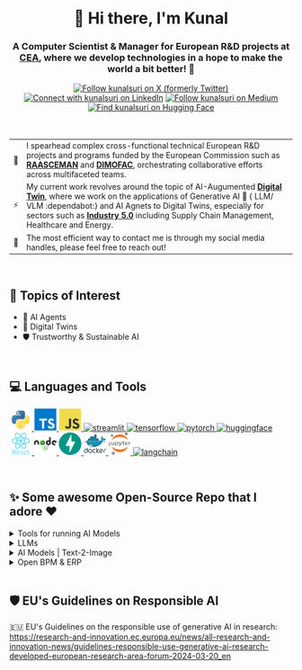 <h1 align="center">👋 Hi there, I'm Kunal</h1>
<h3 align="center">A Computer Scientist & Manager for European R&D projects at <a href="https://list.cea.fr/en/">CEA</a>, where we develop technologies in a hope to make the world a bit better! 🙏</h3>

<div align="center">
<a href="https://twitter.com/kunalsuri" target="blank"><img src="https://img.shields.io/twitter/follow/kunalsuri?style=social&logo=x" alt="Follow kunalsuri on X (formerly Twitter)" /></a>
<a href="https://www.linkedin.com/in/kunalsuri/" target="blank"><img src="https://img.shields.io/badge/LinkedIn-Connect-0077B5?style=social&logo=linkedin" alt="Connect with kunalsuri on LinkedIn" /></a>
<a href="https://medium.com/@kunalsuri" target="blank"><img src="https://img.shields.io/badge/Medium-Follow-12100E?style=social&logo=medium" alt="Follow kunalsuri on Medium" /></a>
<a href="https://huggingface.co/kunalsuri" target="blank"><img src="https://img.shields.io/badge/🤗-HuggingFace-yellow?style=social" alt="Find kunalsuri on Hugging Face" /></a>
<br />&nbsp;<br />
</div>

</br>

<table border="0">
    <tr>
        <td>💪</td>
        <td>I spearhead complex cross-functional technical European R&D projects and programs funded by the European Commission such as <b><a href="https://cordis.europa.eu/project/id/101138782">RAASCEMAN</a></b> and <b><a href="https://cordis.europa.eu/project/id/870092">DIMOFAC</a></b>, orchestrating collaborative efforts across multifaceted teams.</td>
    </tr>
    <tr>
        <td>⚡</td>
        <td>My current work revolves around the topic of AI-Augumented <b><a href="https://en.wikipedia.org/wiki/Digital_twin">Digital Twin</a></b>, where we work on the applications of Generative AI 🤖 { LLM/ VLM :dependabot:} and AI Agnets to Digital Twins, especially for sectors such as <b><a href="https://www.plattform-i40.de/IP/Navigation/EN/Industrie40/WhatIsIndustrie40/what-is-industrie40.html">Industry 5.0</a></b> including Supply Chain Management, Healthcare and Energy.</td>
    </tr>
    <tr>
        <td>🤗</td>
        <td>The most efficient way to contact me is through my social media handles, please feel free to reach out!</td>
    </tr>
</table>

</br>

## 🌱  Topics of Interest
- 📖  AI Agents 
- 👥  Digital Twins
- 🛡️  Trustworthy & Sustainable AI

</br>

## 💻  Languages and Tools
<p align="left">
  <a href="https://www.python.org" target="_blank" rel="noreferrer">
    <img src="https://raw.githubusercontent.com/devicons/devicon/master/icons/python/python-original.svg" alt="python" width="40" height="40"/>
  </a>
  <a href="https://www.typescriptlang.org/" target="_blank" rel="noreferrer">
    <img src="https://raw.githubusercontent.com/devicons/devicon/master/icons/typescript/typescript-original.svg" alt="typescript" width="40" height="40"/>
  </a>
  <a href="https://www.javascript.com/" target="_blank" rel="noreferrer">
    <img src="https://raw.githubusercontent.com/devicons/devicon/master/icons/javascript/javascript-original.svg" alt="javascript" width="40" height="40"/>
  </a>
  <a href="https://streamlit.io/" target="_blank" rel="noreferrer">
    <img src="https://streamlit.io/images/brand/streamlit-mark-color.svg" alt="streamlit" width="40" height="40"/>
  </a>
  <a href="https://www.tensorflow.org" target="_blank" rel="noreferrer">
    <img src="https://www.vectorlogo.zone/logos/tensorflow/tensorflow-icon.svg" alt="tensorflow" width="40" height="40"/>
  </a>
  <a href="https://pytorch.org/" target="_blank" rel="noreferrer">
    <img src="https://www.vectorlogo.zone/logos/pytorch/pytorch-icon.svg" alt="pytorch" width="40" height="40"/>
  </a>
  <a href="https://huggingface.co/" target="_blank" rel="noreferrer">
    <img src="https://huggingface.co/front/assets/huggingface_logo-noborder.svg" alt="huggingface" width="40" height="40"/>
  </a>
  <a href="https://reactjs.org/" target="_blank" rel="noreferrer">
    <img src="https://raw.githubusercontent.com/devicons/devicon/master/icons/react/react-original-wordmark.svg" alt="react" width="40" height="40"/>
  </a>
  <a href="https://nodejs.org" target="_blank" rel="noreferrer">
    <img src="https://raw.githubusercontent.com/devicons/devicon/master/icons/nodejs/nodejs-original-wordmark.svg" alt="nodejs" width="40" height="40"/>
  </a>
  <a href="https://fastapi.tiangolo.com/" target="_blank" rel="noreferrer">
    <img src="https://raw.githubusercontent.com/devicons/devicon/master/icons/fastapi/fastapi-original.svg" alt="fastapi" width="40" height="40" onerror="this.onerror=null; this.src='https://fastapi.tiangolo.com/img/logo-margin/logo-teal.png'; this.style='width:40px;height:40px;'"/>
  </a>
  <a href="https://www.docker.com/" target="_blank" rel="noreferrer">
    <img src="https://raw.githubusercontent.com/devicons/devicon/master/icons/docker/docker-original-wordmark.svg" alt="docker" width="40" height="40"/>
  </a>
  <a href="https://jupyter.org/" target="_blank" rel="noreferrer">
    <img src="https://raw.githubusercontent.com/devicons/devicon/master/icons/jupyter/jupyter-original-wordmark.svg" alt="jupyter" width="40" height="40"/>
  </a>
  <a href="https://langchain.com/" target="_blank" rel="noreferrer">
    <img src="https://avatars.githubusercontent.com/u/126733545" alt="langchain" width="40" height="40"/>
  </a>
</p>

</br>

## ✨ Some awesome Open-Source Repo that I adore ❤️

<details>
  <summary> Tools for running AI Models </summary>
  <ul>
    <li><a href="https://github.com/AUTOMATIC1111/stable-diffusion-webui">Stable Diffusion Webui (by AUTOMATIC1111)</a></li>
    <li><a href="https://github.com/lllyasviel/Fooocus">Fooocus GUI</a></li>
    <li><a href="https://github.com/chaiNNer-org/chaiNNer">ChaiNNer</a></li>
    <li><a href="https://github.com/huggingface/chat-ui">HuggingFace Chat</a></li>
    <li><a href="https://github.com/comfyanonymous/ComfyUI">ComfyUI</a></li>
    </a></li>
  </ul>
</details>

<details>
  <summary>LLMs</summary>
  <ul>
    <li><a href="https://huggingface.co/spaces/HuggingFaceH4/open_llm_leaderboard">HuggingFace Open LLM Leaderboard</a></li>
    <li><a href="https://github.com/Hannibal046/Awesome-LLM">Repo of Awesome LLM Projects</a></li>
    <li><a href="https://github.com/ollama/ollama">Ollama</a></li>
    <li><a href="https://github.com/langchain-ai/langchain">LangChain</a></li>
    <li><a href="https://github.com/jerryjliu/llama_index">LlamaIndex</a></li>
  </ul>
</details>

<details>
  <summary>AI Models | Text-2-Image</summary>
  <ul>
    <li><a href="https://github.com/huggingface/diffusers">HuggingFace Diffusers</a></li>
    <li><a href="https://huggingface.co/RunDiffusion">HuggingFace RunDiffusion</a></li>
    <li><a href="https://github.com/huggingface/transformers">HuggingFace Transformers</a></li>
    <li><a href="https://github.com/XPixelGroup/HAT/tree/main">HAT: Hybrid Attention Transformer for Image Restoration</a></li>
    <li><a href="https://huggingface.co/spaces/multimodalart/LoraTheExplorer">HuggingFace LoraTheExplorer</a></li>    
  </ul>
</details>

<details>
  <summary> Open BPM & ERP </summary>
  <ul>
    <li><a href="https://eclipse.dev/papyrus/">Eclipse Papyrus</a></li>
    <li><a href="https://github.com/eclipse-aaspe">Eclipse AASX</a></li>  
    <li><a href="https://github.com/camunda/camunda-modeler">Camunda BPMN Modeler</a></li>
    <li><a href="https://github.com/kunalsuri/odoo">ODOO CRM & ERP</a></li>
  </a></li>
  </ul>
</details>

</br>

## 🛡️ EU's Guidelines on Responsible AI
:european_union: EU's Guidelines on the responsible use of generative AI in research: https://research-and-innovation.ec.europa.eu/news/all-research-and-innovation-news/guidelines-responsible-use-generative-ai-research-developed-european-research-area-forum-2024-03-20_en
